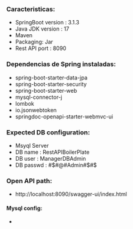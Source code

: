 ### Caracteristicas:

- SpringBoot version : 3.1.3
- Java JDK version : 17
- Maven
- Packaging: Jar
- Rest API port : 8090

### Dependencias de Spring instaladas:

- spring-boot-starter-data-jpa
- spring-boot-starter-security
- spring-boot-starter-web
- mysql-connector-j
- lombok
- io.jsonwebtoken
- springdoc-openapi-starter-webmvc-ui

### Expected DB configuration:

- Msyql Server
- DB name : RestAPIBoilerPlate
- DB user : ManagerDBAdmin
- DB passwd : #$#@#Admin#$#$

### Open API path:

- http://localhost:8090/swagger-ui/index.html


#### Mysql config:
- 